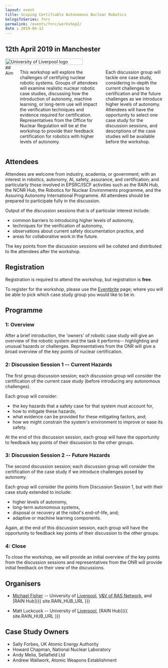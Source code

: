 ```yaml
---
layout: event
title: Scoping Certifiable Autonomous Nuclear Robotics
belogsToSeries: fnrc
permalink: /events/fnrc/workshop2/
date : 2019-04-12
---
```


## **12th April 2019 in Manchester**

<div class="row" >
  <div class="columns large-4" >
    <img alt="University of Liverpool logo" style="float: left; width : 70%; " src="{{site.images}}logos/UoL.png">
  </div> 
  <div class="columns large-8" markdown="1">	
## Aim

This workshop will explore the challenges of certifying nuclear robotic systems. Groups of attendees will examine realistic nuclear robotic case studies, discussing how the introduction of autonomy, machine learning, or long-term use will impact the verification techniques and evidence required for certification. Representatives from the Office for Nuclear Regulation will be at the workshop to provide their feedback certification for robotics with higher levels of autonomy.

Each discussion group will tackle one case study, considering in-depth the current challenges to certification and the future challenges as we introduce higher levels of autonomy. Attendees will have the opportunity to select one case study for the discussion sessions, and descriptions of the case studies will be available before the workshop.
  </div> 
</div>



## Attendees

Attendees are welcome from industry, academia, or government; with an interest in robotics, autonomy, AI, safety, assurance, and certification; and particularly those involved in EPSRC/ISCF activities such as the RAIN Hub, the NCNR Hub, the Robotics for Nuclear Environments programme, and the Assuring Autonomy International Programme. All attendees should be prepared to participate fully in the discussion.

Output of the discussion sessions that is of particular interest include:
* common barriers to introducing higher levels of autonomy,
* techniques for the verification of autonomy,
* observations about current safety documentation practice, and
* areas for collaborative work in the future. 

The key points from the discussion sessions will be collated and distributed to the attendees after the workshop.

## Registration

Registration is required to attend the workshop, but registration is **free**.

To register for the workshop, please use the [Eventbrite](https://www.eventbrite.co.uk/e/scoping-certifiable-autonomous-nuclear-robotics-workshop-tickets-57549509131) page; where you will be able to pick which case study group you would like to be in.


## Programme

### 1: Overview

After a brief introduction, the 'owners' of robotic case study will give an overview of the robotic system and the task it performs-- highlighting and unusual hazards or challenges. Representatives from the ONR will give a broad overview of the key points of nuclear certification.

### 2: Discussion Session 1 -- Current Hazards

The first group discussion session; each discussion group will consider the certification of the current case study (before introducing any autonomous challenges).

Each group will consider:
* the key hazards that a safety case for that system must account for,
* how to mitigate these hazards,
* what evidence can be provided for these mitigating factors, and;
* how we might constrain the system's environment to improve or ease its safety.

At the end of this discussion session, each group will have the opportunity to feedback key points of their discussion to the other groups.


### 3: Discussion Session 2 -- Future Hazards

The second discussion session; each discussion group will consider the certification of the case study if we introduce challenges posed by autonomy.

Each group will consider the points from Discussion Session 1, but with their case study extended to include:
* higher levels of autonomy,
* long-term autonomous systems,
* disposal or recovery at the robot's end-of-life, and;
* adaptive or machine learning components.

Again, at the end of this discussion session, each group will have the opportunity to feedback key points of their discussion to the other groups.

### 4: Close

To close the workshop, we will provide an initial overview of the key points from the discussion sessions and representatives from the ONR will provide initial feedback on their view of the discussions.


## Organisers

* [Michael Fisher](https://cgi.csc.liv.ac.uk/~michael/) -- University of [Liverpool]({{site.UoL_URL}}), [V&V of RAS Network]({{site.VV_NETWORK_URL}}), and [RAIN Hub]({{ site.RAIN_HUB_URL }})

* Matt Luckcuck -- University of [Liverpool]({{site.UoL_URL}}), [RAIN Hub]({{ site.RAIN_HUB_URL }})

## Case Study Owners

* Sally Forbes, UK Atomic Energy Authority
* Howard Chapman, National Nuclear Laboratory
* Andy Melia, Sellafield Ltd
* Andrew Wallwork, Atomic Weapons Establishment

